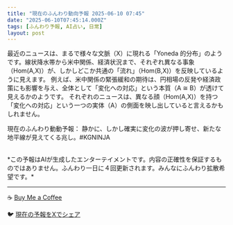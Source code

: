 ```yaml
---
title: "現在のふんわり動向予報 2025-06-10 07:45"
date: "2025-06-10T07:45:14.000Z"
tags: [ふんわり予報, AI占い, 日常]
layout: post
---
```


最近のニュースは、まるで様々な文脈（X）に現れる「Yoneda 的分布」のようです。線状降水帯から米中関係、経済状況まで、それぞれ異なる事象（Hom(A,X)）が、しかしどこか共通の「流れ」（Hom(B,X)）を反映しているように見えます。  例えば、米中関係の緊張緩和の期待は、円相場の反発や経済政策にも影響を与え、全体として「変化への対応」という本質（A ≅ B）が透けて見えるかのようです。  それぞれのニュースは、異なる顔（Hom(A,X)）を持つ「変化への対応」という一つの実体（A）の側面を映し出していると言えるかもしれません。


現在のふんわり動動予報：  静かに、しかし確実に変化の波が押し寄せ、新たな地平線が見えてくる兆し。#KGNINJA

<br>
*この予報はAIが生成したエンターテイメントです。内容の正確性を保証するものではありません。ふんわり一日に４回更新されます。みんなにふんわり拡散希望です。*

---
☕️ [Buy Me a Coffee](https://www.buymeacoffee.com/kgninja)

🐦 [現在の予報をXでシェア](https://twitter.com/intent/tweet?text=%E7%8F%BE%E5%9C%A8%E3%81%AE%E3%81%B5%E3%82%93%E3%82%8F%E3%82%8A%E4%BA%88%E5%A0%B1%3A%20%E3%80%8C%E6%9C%80%E8%BF%91%E3%81%AE%E3%83%8B%E3%83%A5%E3%83%BC%E3%82%B9%E3%81%AF%E3%80%81%E3%81%BE%E3%82%8B%E3%81%A7%E6%A7%98%E3%80%85%E3%81%AA%E6%96%87%E8%84%88%EF%BC%88X%EF%BC%89%E3%81%AB%E7%8F%BE%E3%82%8C%E3%82%8B%E3%80%8CYoneda%20%E7%9A%84%E5%88%86%E5%B8%83%E3%80%8D%E3%81%AE%E3%82%88%E3%81%86%E3%81%A7%E3%81%99%E3%80%82%E3%80%8D%23KGNINJA%20%E7%B6%9A%E3%81%8D%E3%81%AF%E3%83%96%E3%83%AD%E3%82%B0%E3%81%A7%EF%BC%81%F0%9F%91%87&url=https%3A%2F%2Fkg-ninja.github.io%2FFunwariyoso%2F)
